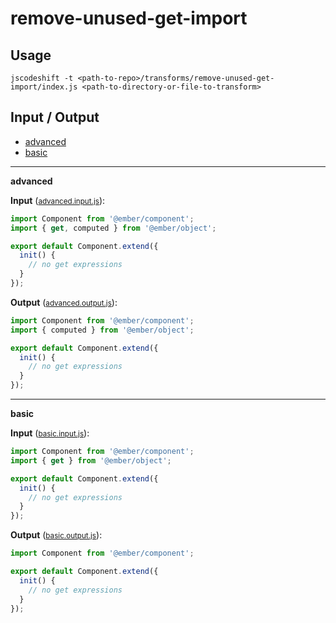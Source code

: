 # remove-unused-get-import


## Usage

```
jscodeshift -t <path-to-repo>/transforms/remove-unused-get-import/index.js <path-to-directory-or-file-to-transform>
```

## Input / Output

<!--FIXTURES_TOC_START-->
* [advanced](#advanced)
* [basic](#basic)
<!--FIXTURES_TOC_END-->

<!--FIXTURES_CONTENT_START-->
---
<a id="advanced">**advanced**</a>

**Input** (<small>[advanced.input.js](transforms/remove-unused-get-import/__testfixtures__/advanced.input.js)</small>):
```js
import Component from '@ember/component';
import { get, computed } from '@ember/object';

export default Component.extend({
  init() {
    // no get expressions
  }
});

```

**Output** (<small>[advanced.output.js](transforms/remove-unused-get-import/__testfixtures__/advanced.output.js)</small>):
```js
import Component from '@ember/component';
import { computed } from '@ember/object';

export default Component.extend({
  init() {
    // no get expressions
  }
});

```
---
<a id="basic">**basic**</a>

**Input** (<small>[basic.input.js](transforms/remove-unused-get-import/__testfixtures__/basic.input.js)</small>):
```js
import Component from '@ember/component';
import { get } from '@ember/object';

export default Component.extend({
  init() {
    // no get expressions
  }
});

```

**Output** (<small>[basic.output.js](transforms/remove-unused-get-import/__testfixtures__/basic.output.js)</small>):
```js
import Component from '@ember/component';

export default Component.extend({
  init() {
    // no get expressions
  }
});

```
<!--FIXTURES_CONTENT_END-->